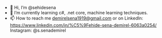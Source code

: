 - 👋 Hi, I’m @sehidesena
- 🌱 I’m currently learning c#, .net core, machine learning techniques.
- 📫 How to reach me demirelsena1919@gmail.com or on LinkedIn: https://www.linkedin.com/in/%C5%9Fehide-sena-demirel-6063a0254/ Instagram: @s.senademirel
  

<!---
sehidesena/sehidesena is a ✨ special ✨ repository because its `README.md` (this file) appears on your GitHub profile.
You can click the Preview link to take a look at your changes.
--->
